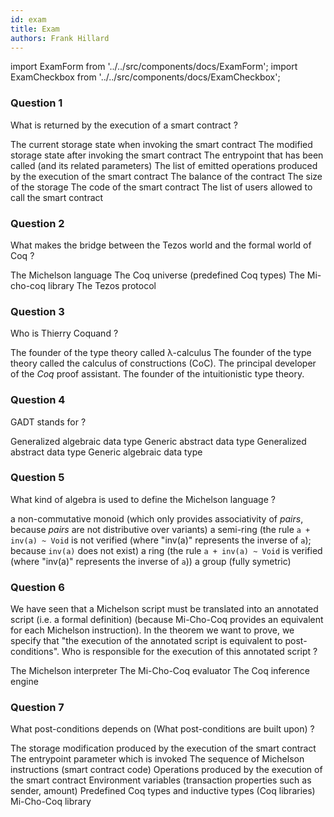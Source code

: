 ```yaml
---
id: exam
title: Exam
authors: Frank Hillard
---
```


import ExamForm from '../../src/components/docs/ExamForm';
import ExamCheckbox from '../../src/components/docs/ExamCheckbox';

<ExamForm moduleName="DeFi">

### Question 1

What is returned by the execution of a smart contract ?

<ExamCheckbox name="00" isCorrect="false">The current storage state when invoking the smart contract</ExamCheckbox>
<ExamCheckbox name="01" isCorrect="true">The modified storage state after invoking the smart contract</ExamCheckbox>
<ExamCheckbox name="02" isCorrect="false">The entrypoint that has been called (and its related parameters)</ExamCheckbox>
<ExamCheckbox name="03" isCorrect="true">The list of emitted operations produced by the execution of the smart contract</ExamCheckbox>
<ExamCheckbox name="04" isCorrect="false">The balance of the contract</ExamCheckbox>
<ExamCheckbox name="05" isCorrect="false">The size of the storage</ExamCheckbox>
<ExamCheckbox name="06" isCorrect="false">The code of the smart contract</ExamCheckbox>
<ExamCheckbox name="07" isCorrect="false">The list of users allowed to call the smart contract</ExamCheckbox>

### Question 2

What makes the bridge between the Tezos world and the formal world of Coq ?

<ExamCheckbox name="10" isCorrect="false">The Michelson language</ExamCheckbox>
<ExamCheckbox name="11" isCorrect="false">The Coq universe (predefined Coq types)</ExamCheckbox>
<ExamCheckbox name="12" isCorrect="true">The Mi-cho-coq library</ExamCheckbox>
<ExamCheckbox name="13" isCorrect="false">The Tezos protocol</ExamCheckbox>

### Question 3

Who is Thierry Coquand ?

<ExamCheckbox name="20" isCorrect="false">The founder of the type theory called λ-calculus</ExamCheckbox>
<ExamCheckbox name="21" isCorrect="true">The founder of the type theory called the calculus of constructions (CoC).</ExamCheckbox>
<ExamCheckbox name="22" isCorrect="true">The principal developer of the _Coq_ proof assistant.</ExamCheckbox>
<ExamCheckbox name="23" isCorrect="false">The founder of the intuitionistic type theory.</ExamCheckbox>

### Question 4

GADT stands for ?

<ExamCheckbox name="30" isCorrect="true">Generalized algebraic data type</ExamCheckbox>
<ExamCheckbox name="31" isCorrect="false">Generic abstract data type</ExamCheckbox>
<ExamCheckbox name="32" isCorrect="false">Generalized abstract data type</ExamCheckbox>
<ExamCheckbox name="33" isCorrect="false">Generic algebraic data type</ExamCheckbox>

### Question 5

What kind of algebra is used to define the Michelson language ?

<ExamCheckbox name="40" isCorrect="false">a non-commutative monoid (which only provides associativity of _pairs_, because _pairs_ are not distributive over variants)</ExamCheckbox>
<ExamCheckbox name="41" isCorrect="true">a semi-ring (the rule `a + inv(a) ~ Void` is not verified (where "inv(a)" represents the inverse of `a`); because `inv(a)` does not exist)</ExamCheckbox>
<ExamCheckbox name="42" isCorrect="false">a ring (the rule `a + inv(a) ~ Void` is verified (where "inv(a)" represents the inverse of `a`))</ExamCheckbox>
<ExamCheckbox name="43" isCorrect="false">a group (fully symetric)</ExamCheckbox>

### Question 6

We have seen that a Michelson script must be translated into an annotated script (i.e. a formal definition) (because Mi-Cho-Coq provides an equivalent for each Michelson instruction). In the theorem we want to prove, we specify that "the execution of the annotated script is equivalent to post-conditions". Who is responsible for the execution of this annotated script ?

<ExamCheckbox name="50" isCorrect="false">The Michelson interpreter</ExamCheckbox>
<ExamCheckbox name="51" isCorrect="true">The Mi-Cho-Coq evaluator</ExamCheckbox>
<ExamCheckbox name="52" isCorrect="false">The Coq inference engine</ExamCheckbox>

### Question 7

What post-conditions depends on (What post-conditions are built upon) ?

<ExamCheckbox name="60" isCorrect="true">The storage modification produced by the execution of the smart contract</ExamCheckbox>
<ExamCheckbox name="61" isCorrect="true">The entrypoint parameter which is invoked</ExamCheckbox>
<ExamCheckbox name="62" isCorrect="false">The sequence of Michelson instructions (smart contract code)</ExamCheckbox>
<ExamCheckbox name="63" isCorrect="true">Operations produced by the execution of the smart contract</ExamCheckbox>
<ExamCheckbox name="64" isCorrect="true">Environment variables (transaction properties such as sender, amount)</ExamCheckbox>
<ExamCheckbox name="65" isCorrect="false">Predefined Coq types and inductive types (Coq libraries)</ExamCheckbox>
<ExamCheckbox name="66" isCorrect="false">Mi-Cho-Coq library</ExamCheckbox>

</ExamForm>